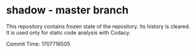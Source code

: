 # shadow - master branch

This repository contains frozen state of the repository.
Its history is cleared. It is used only for static code
analysis with Codacy.

Commit Time: 1707716505